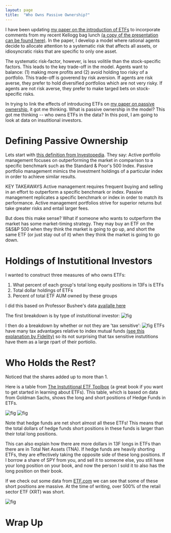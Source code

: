 ```yaml
---
layout: page
title:  "Who Owns Passive Ownership?"
---
```


I have been updating <a href="https://papers.ssrn.com/sol3/papers.cfm?abstract_id=3571409" title="b1">my paper on the introduction of ETFs</a> to incorporate comments from my recent Kellogg bag lunch <a href="/Post_Images/6_19_2020/slides.pdf" target="_blank"> (a copy of the presentation can be found here)</a>. In the paper, I develop a model where rational agents decide to allocate attention to a systematic risk that affects all assets, or idiosyncratic risks that are specific to only one asset.  

The systematic risk-factor, however, is less volitile than the stock-specific factors.  This leads to the key trade-off in the model. Agents want to balance: (1) making more profits and (2) avoid holding too risky of a portfolio.  This trade-off is goverend by risk aversion.  If agents are risk averse, they prefer to hold diversified portfolios which are not very risky.  If agents are not risk averse, they prefer to make targed bets on stock-specific risks.  

In trying to link the effects of introducing ETFs on <a href="https://papers.ssrn.com/sol3/papers.cfm?abstract_id=3243910" title="b1">my paper on passive ownership</a>, it got me thinking.  What is passive ownership in the model?  This got me thinking -- who owns ETFs in the data?  In this post, I am going to look at data on insutitional investors.

# Defining Passive Ownership


Lets start with <a href="https://www.investopedia.com/ask/answers/040315/what-difference-between-passive-and-active-portfolio-management.asp" title="b1">this definition from Investopedia</a>.  They say:
Active portfolio management focuses on outperforming the market in comparison to a specific benchmark such as the Standard & Poor's 500 Index.
Passive portfolio management mimics the investment holdings of a particular index in order to achieve similar results.

KEY TAKEAWAYS
Active management requires frequent buying and selling in an effort to outperform a specific benchmark or index.
Passive management replicates a specific benchmark or index in order to match its performance.
Active management portfolios strive for superior returns but take greater risks and entail larger fees.

But does this make sense? What if someone who wants to outperform the market has some market-timing strategy.  They may buy an ETF on the S&S&P 500 when they think the market is going to go up, and short the same ETF (or just stay out of it) when they think the market is going to go down.

# Holdings of Instutitional Investors

I wanted to construct three measures of who owns ETFs:
1) What percent of each group's total long equity positions in 13Fs is ETFs
2) Total dollar holdings of ETFs
3) Percent of total ETF AUM owned by these groups

I did this based on Professor Bushee's data
<a href="http://acct.wharton.upenn.edu/faculty/bushee/IIclass.html" title="b1">availalle here</a>

The first breakdown is by type of instutitional investor:
![fig](/Post_Images/7_3_2020/type.PNG)

I then do a breakdown by whether or not they are 'tax sensitive':
![fig](/Post_Images/7_3_2020/taxes.PNG)
ETFs have many tax advantages relative to index mutual funds
<a href="https://www.fidelity.com/learning-center/investment-products/etf/benefits-of-etfs#:~:text=Tax%20benefits,-ETFs%20have%202&text=Due%20to%20structural%20differences%2C%20mutual,the%20life%20of%20the%20investment" title="b1">(see this explanation by Fidelity)</a> so its not surprising that tax sensitive instutitions have them as a large rpart of their portiolio.

# Who Holds the Rest?

Noticed that the shares added up to more than 1.

Here is a table from <a href="https://www.amazon.com/dp/B01CGEKOLM/ref=dp-kindle-redirect?_encoding=UTF8&btkr=1" title="b1">The Instutitional ETF Toolbox</a> (a great book if you want to get started in learning about ETFs).  This table, which is based on data from Goldman Sachs, shows the long and short positions of Hedge Funds in ETFs.

![fig](/Post_Images/7_3_2020/shorts1.PNG)
![fig](/Post_Images/7_3_2020/shorts2.PNG)

Note that hedge funds are net short almost all these ETFs!  This means that the total dollars of hedge funds short positions in these funds is larger than their total long positions.  

This can also explain how there are more dollars in 13F longs in ETFs than there are in Total Net Assets (TNA).  If hedge funds are heavily shorting ETFs, they are effectively taking the opposite side of these long positions. If I borrow a share of SPY from you, and sell it to someone else, you still have your long position on your book, and now the person I sold it to also has the long position on their book.  

If we check out some data from <a href="https://www.etf.com/sections/features-and-news/most-shorted-etfs
" title="b1">ETF.com</a> we can see that some of these short positions are massive.  At the time of writing, over 500% of the retail sector ETF (XRT) was short.	

![fig](/Post_Images/7_3_2020/shorted.PNG)

# Wrap Up


